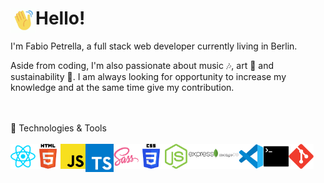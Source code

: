 # Hello! <img align="left" alt="waving" width="40px" src="./img/waving-hi.gif" />

I'm Fabio Petrella, a full stack web developer currently living in Berlin. 
<br />

Aside from coding, I'm also passionate about music 🎶, art 🎨 and sustainability 🌳.
I am always looking for opportunity to increase my knowledge and at the same time give my contribution.
<br />
<br />
<br />


🔧 Technologies & Tools
<br />
<br />
<img align="left" alt="React" width="40px" src="./img/react.png" />
<img align="left" alt="HTML5" width="40px" src="./img/html.png" />
<img align="left" alt="JavaScript" width="40px" src="./img/javascript.png" />
<img align="left" alt="TypeScript" width="45px" src="./img/typescript.png" />
<img align="left" alt="Sass" width="40px" src="./img/sass.png" />
<img align="left" alt="CSS3" width="40px" src="./img/css.png" />
<img align="left" alt="Node.js" width="40px" src="./img/nodejs.png" />
<img align="left" alt="Express" width="40px" src="./img/express.png" />
<img align="left" alt="MongoDB" width="40px" src="./img/mongodb.png" />
<img align="left" alt="Visual Studio Code" width="40px" src="./img/vscode.png" />
<img align="left" alt="Terminal" width="40px" src="./img/terminal.png" />
<img align="left" alt="Git" width="40px" src="./img/git.png" />
</details>
<br />
<br />
<br />